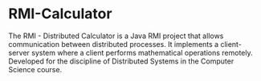 # RMI-Calculator
The RMI - Distributed Calculator is a Java RMI project that allows communication between distributed processes. It implements a client-server system where a client performs mathematical operations remotely. Developed for the discipline of Distributed Systems in the Computer Science course.
